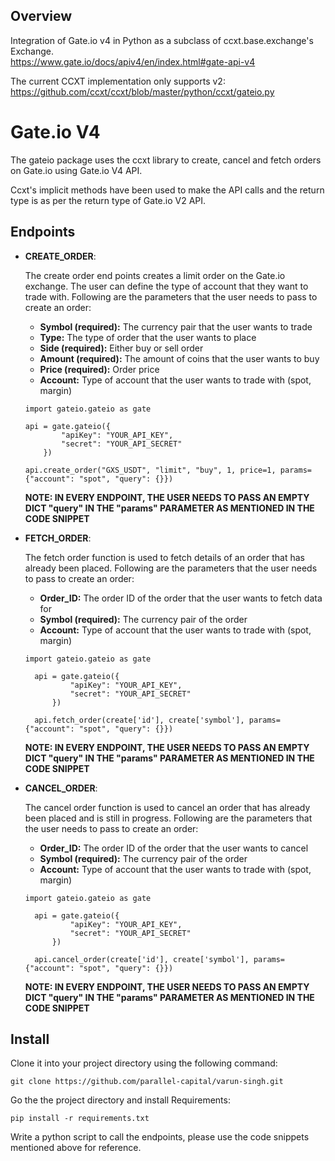 ## Overview

Integration of Gate.io v4 in Python as a subclass of ccxt.base.exchange's Exchange.  
https://www.gate.io/docs/apiv4/en/index.html#gate-api-v4

The current CCXT implementation only supports v2:  
https://github.com/ccxt/ccxt/blob/master/python/ccxt/gateio.py

# Gate.io V4

The gateio package uses the ccxt library to create, cancel and fetch orders on Gate.io using Gate.io V4 API.

Ccxt's implicit methods have been used to make the API calls and the return type is as per the return type of Gate.io V2 API. 

## Endpoints

- **CREATE_ORDER**:
  
  The create order end points creates a limit order on the Gate.io exchange. The user can define the type of account that they want to trade with. Following are the parameters that the user needs to pass to create an order:

    * **Symbol (required):** The currency pair that the user wants to trade
    * **Type:** The type of order that the user wants to place
    * **Side (required):** Either buy or sell order
    * **Amount (required):** The amount of coins that the user wants to buy
    * **Price (required):** Order price
    * **Account:** Type of account that the user wants to trade with (spot, margin)

    ```
  import gateio.gateio as gate
  
    api = gate.gateio({
            "apiKey": "YOUR_API_KEY",
            "secret": "YOUR_API_SECRET"
        })
    
    api.create_order("GXS_USDT", "limit", "buy", 1, price=1, params={"account": "spot", "query": {}})
  ```
  **NOTE: IN EVERY ENDPOINT, THE USER NEEDS TO PASS AN EMPTY DICT "query" IN THE "params" PARAMETER AS MENTIONED IN THE CODE SNIPPET**
  

- **FETCH_ORDER**: 
  
  The fetch order function is used to fetch details of an order that has already been placed. Following are the parameters that the user needs to pass to create an order:
  * **Order_ID:** The order ID of the order that the user wants to fetch data for
  * **Symbol (required):** The currency pair of the order
  * **Account:** Type of account that the user wants to trade with (spot, margin)
  
  ```
  import gateio.gateio as gate
  
    api = gate.gateio({
            "apiKey": "YOUR_API_KEY",
            "secret": "YOUR_API_SECRET"
        })
    
    api.fetch_order(create['id'], create['symbol'], params={"account": "spot", "query": {}})
  ```
  **NOTE: IN EVERY ENDPOINT, THE USER NEEDS TO PASS AN EMPTY DICT "query" IN THE "params" PARAMETER AS MENTIONED IN THE CODE SNIPPET**


- **CANCEL_ORDER**: 
  
  The cancel order function is used to cancel an order that has already been placed and is still in progress. Following are the parameters that the user needs to pass to create an order:
  * **Order_ID:** The order ID of the order that the user wants to cancel
  * **Symbol (required):** The currency pair of the order
  * **Account:** Type of account that the user wants to trade with (spot, margin)
  
  ```
  import gateio.gateio as gate
  
    api = gate.gateio({
            "apiKey": "YOUR_API_KEY",
            "secret": "YOUR_API_SECRET"
        })
    
    api.cancel_order(create['id'], create['symbol'], params={"account": "spot", "query": {}})
  ```
  
  **NOTE: IN EVERY ENDPOINT, THE USER NEEDS TO PASS AN EMPTY DICT "query" IN THE "params" PARAMETER AS MENTIONED IN THE CODE SNIPPET**

## Install

Clone it into your project directory using the following command: 
```
git clone https://github.com/parallel-capital/varun-singh.git
```
Go the the project directory and install Requirements:
```
pip install -r requirements.txt
```
Write a python script to call the endpoints, please use the code snippets mentioned above for reference.
